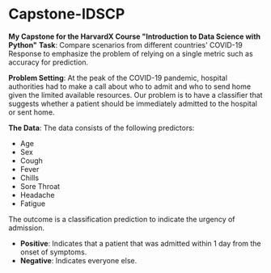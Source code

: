 # Capstone-IDSCP
**My Capstone for the HarvardX Course "Introduction to Data Science with Python"**
**Task**: Compare scenarios from different countries' COVID-19 Response to emphasize the problem of relying on a single metric such as accuracy for prediction.

**Problem Setting**: At the peak of the COVID-19 pandemic, hospital authorities had to make a call about who to admit and who to send home given the limited available resources. Our problem is to have a classifier that suggests whether a patient should be immediately admitted to the hospital or sent home.

**The Data**: The data consists of the following predictors:
- Age
- Sex
- Cough
- Fever
- Chills
- Sore Throat
- Headache
- Fatigue

The outcome is a classification prediction to indicate the urgency of admission.
- **Positive**: Indicates that a patient that was admitted within 1 day from the onset of symptoms.
- **Negative**: Indicates everyone else.
